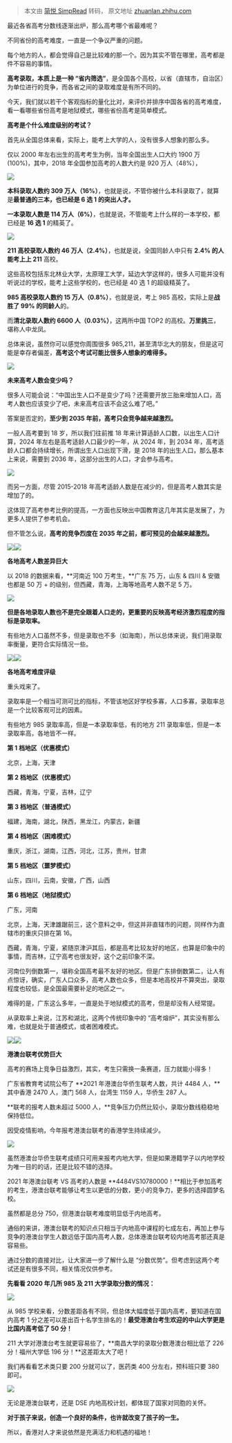 > 本文由 [简悦 SimpRead](http://ksria.com/simpread/) 转码， 原文地址 [zhuanlan.zhihu.com](https://zhuanlan.zhihu.com/p/387442360)

最近各省高考分数线逐渐出炉，那么高考哪个省最难呢？  

不同省份的高考难度，一直是一个争议严重的问题。

每个地方的人，都会觉得自己是比较难的那一个。因为其实不管在哪里，高考都是件不容易的事情。

**高考录取，本质上是一种 “省内筛选”**，是全国各个高校，以省（直辖市，自治区）为单位进行的竞争，而各省之间的录取难度是有所不同的。

今天，我们就以若干个客观指标的量化比对，来评价并排序中国各省的高考难度，看一看哪些省份高考是地狱模式，哪些省份高考是简单模式。

**高考是个什么难度级别的考试？**

首先从全国总体来看，实际上，能考上大学的人，没有很多人想象的那么多。

仅以 2000 年左右出生的高考考生为例，当年全国出生人口大约 1900 万 (100%)，其中，2018 年全国参加高考的人数大约是 920 万人（48%），

![](https://pic2.zhimg.com/v2-b5d9991265723c0530c1198bce8a39d9_b.jpg)

**本科录取人数约 309 万人（16%）**，也就是说，不管你被什么本科录取了，就算是**最普通的三本，也已经是 6 选 1 的突出人才。**

**一本录取人数是 114 万人（6%）**，也就是说，不管能考上什么样的一本学校，都已经是 **16 选 1** 的精英了。

![](https://pic2.zhimg.com/v2-879fb14148a424acee1b652f693929fd_b.jpg)

**211 高校录取人数约 46 万人（2.4%）**，也就是说，全国同龄人中只有 **2.4% 的人能考上上 211** 高校。

这些高校包括东北林业大学，太原理工大学，延边大学这样的，很多人可能并没有听说过的学校，能考上这些学校的，也已经是 40 选 1 的超级精英了。

**985 高校录取人数约 15 万人（0.8%）**，也就是说，考上 985 高校，实际上是**战胜了 99% 的同龄人**的。

而**清北录取人数约 6600 人（0.03%）**，这两所中国 TOP2 的高校。**万里挑三**，堪称人中龙凤。

总体来说，虽然你可以感觉你周围很多 985,211，甚至清华北大的朋友，但是这可能是幸存者偏差，**高考这个考试可能比很多人想象的难得多。**

![](https://pic4.zhimg.com/v2-c0a5a33f4de1e98fb6fbd46be733b7fb_b.jpg)

**未来高考人数会变少吗？**

很多人可能会说：“中国出生人口不是变少了吗？还需要开放三胎来增加人口，高考人数也应该变少了吧，未来高考应该不会这么难了吧。”

答案是否定的，**至少到 2035 年前，高考只会竞争越来越激烈。**

一般人高考要到 18 岁，所以我们往前推 18 年来计算适龄人口数，以出生人口计算，2024 年左右是高考适龄人口最少的一年，从 2024 年，到 2034 年，高考适龄人口都会持续增长，所谓出生人口出现下滑，是 2018 年的出生人口，那么基本上来说，需要到 2036 年，这部分出生的人口，才会参与高考。

![](https://pic4.zhimg.com/v2-901937857cf771c8239fcc8c64068adb_b.jpg)

而另一方面，尽管 2015-2018 年高考适龄人数是在减少的，但是高考人数其实是增加了的。

这体现了高考参考比例的提高，一方面也反映出中国教育这几年其实是发展了，为更多人提供了参考机会。

但不管怎么说，**高考的竞争烈度在 2035 年之前，都可预见的会越来越激烈。**

![](https://pic3.zhimg.com/v2-f10c73fedaf16049ccbed46560cda8be_b.jpg)![](https://pic2.zhimg.com/v2-fdb19321a18d3a513221859edee46435_b.jpg)

**各地高考人数差异巨大**

以 2018 的数据来看，**河南近 100 万考生，**广东 75 万，山东 & 四川 & 安徽也都是 50 万 + 的级别，但西藏，青海，上海等地高考人数不足 5 万。

![](https://pic2.zhimg.com/v2-2f377766a1c1230d49e54b0cbfbac8c1_b.jpg)

**但是各地录取人数也不是完全跟着人口走的，更重要的反映高考经济激烈程度的指标是录取率。**

有些地方人口虽然不多，但是录取也不多（如海南），所以总体来说，我们用录取率衡量，更符合实际情况一些。

![](https://pic3.zhimg.com/v2-46611164945ee75ad651af50afeb2efe_b.jpg)![](https://pic1.zhimg.com/v2-abc62b6802f8de37f64d3d397a7f84f0_b.jpg)

**各地高考难度评级**

重头戏来了。

录取率是一个相当可测可比的指标，不管该地区好学校多寡，人口多寡，录取率总是一个比较客观可比的因素。

有些地方 985 录取率高，但是一本录取率低，有的地方 211 录取率低，但是一本录取率高，各地皆不一样。

**第 1 档地区（优惠模式）**

北京，上海，天津

**第 2 档地区（优惠模式）**

西藏，青海，宁夏，吉林，辽宁

**第 3 档地区（普通模式）**

福建，海南，湖北，陕西，黑龙江，内蒙古，新疆

**第 4 档地区（困难模式）**

重庆，浙江，湖南，江西，河北，江苏，贵州，甘肃

**第 5 档地区（噩梦模式）**

山东，四川，云南，安徽，广西，山西

**第 6 档地区（地狱模式）**

广东，河南

北京，上海，天津雄踞前三，这个意料之中，但这并非直辖市的问题，同样作为直辖市的重庆只排在第 16。

西藏，青海，宁夏，紧随京津沪其后，都是高考比较友好的地区，也算是印象中的事情，而吉林，辽宁高考也很友好，这个之前印象不深。

河南位列倒数第一，堪称全国高考最不友好的地区。但是广东排倒数第二，让人有点惊讶，确实，广东人口众多，高考人数也众多，但是本地高校并不算突出，录取程度也较低，是全国最需要补足的地区之一。

难得的是，广东这么多年，一直是处于地狱模式的高考，但是却没有人经常提。

从录取率上来说，江苏和湖北，这两个传统印象中的 “高考熔炉”，其实没有那么难，也就是处于普通模式，或者困难模式。

![](https://pic2.zhimg.com/v2-ba55f7234ea8068e296c9c83fe2720c1_b.jpg)![](https://pic2.zhimg.com/v2-16973a492d3e9f2b5395183972c4f9fd_b.jpg)

**港澳台联考优势巨大**

高考的赛场上竞争日益激烈，其实，考生只需换一条赛道，压力就能小得多！

广东省教育考试院公布了 **2021 年港澳台华侨生联考人数，共计 4484 人，**其中香港 2470 人，澳门 568 人，台湾生 1159 人，华侨生 287 人。

**联考的报考人数未超过 5000 人，**竞争压力仍然比较小，录取分数线稳稳地保持低位。

因受疫情影响，今年报考港澳台联考的香港学生持续减少。

![](https://pic2.zhimg.com/v2-cf29e1df639306421533c55c7aed0f05_b.jpg)

虽然港澳台华侨生联考成绩只可用来报考内地大学，但是如果港籍学子以内地学校为唯一目的的话，还是比较不错的选择。

2021 年港澳台联考 VS 高考的人数是 **4484VS10780000！**相比于参加高考的考生，港澳台联考能够让考生以更低的分数，更小的竞争力，更多的选择圆梦名校。

虽然都是总分 750，但港澳台联考难度明显低于内地高考。

通俗的来讲，港澳台联考的知识点只相当于内地高中课程的七成左右，再加上参与竞争的港澳台学生人数远低于国内高考人数，总体港澳台联考较内地高考那还真是容易些。

通过分数的直接对比，让大家进一步了解什么是 “分数优势”。但考虑到这两个考试还是有很多不同，相关情况仅供参考。

**先看看 2020 年几所 985 及 211 大学录取分数的情况：**

![](https://pic4.zhimg.com/v2-c955a25e57cd2efde60d293c682afd1b_b.jpg)

从 985 学校来看，分数差距各有不同，但总体大幅度低于国内高考，要知道在国内高考 1 分之差可以差出百十名学生排名的！**最受港澳台考生欢迎的中山大学更是比国内高考低了 50 分！**

211 大学对港澳台考生就更容易些了，**南昌大学的录取分数港澳台相比低了 226 分！福州大学低 196 分！**这差距太大了吧！

我们再看看艺术类只要 200 分就可以了，医药类 400 分左右，预科班只要 380 即可。

![](https://pic4.zhimg.com/v2-bfbcffbd082f9e0df18cd96396d03ad3_b.jpg)

无论是港澳台联考，还是 DSE 内地高校计划，都体现了国家对同胞的关怀。

**对于孩子来说，创造一个良好的条件，也许就改变了孩子的一生。**

所以，香港对人才来说依然是充满活力和机遇的福地！